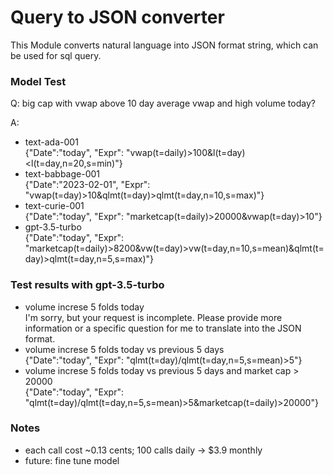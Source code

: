 # Query to JSON converter
This Module converts natural language into JSON format string, which can be used for sql query.

### Model Test
Q: big cap with vwap above 10 day average vwap and high volume today?

A:
- text-ada-001 \
  {"Date":"today", "Expr": "vwap(t=daily)>100&l(t=day)<l(t=day,n=20,s=min)"}
- text-babbage-001 \
  {"Date":"2023-02-01", "Expr": "vwap(t=day)>10&qlmt(t=day)>qlmt(t=day,n=10,s=max)"}
- text-curie-001 \
  {"Date":"today", "Expr": "marketcap(t=daily)>20000&vwap(t=day)>10"}
- gpt-3.5-turbo \
  {"Date":"today", "Expr": "marketcap(t=daily)>8200&vw(t=day)>vw(t=day,n=10,s=mean)&qlmt(t=day)>qlmt(t=day,n=5,s=max)"}

### Test results with gpt-3.5-turbo
- volume increse 5 folds today \
  I'm sorry, but your request is incomplete. Please provide more information or a specific question for me to translate into the JSON format.
- volume increse 5 folds today vs previous 5 days \
  {"Date":"today", "Expr": "qlmt(t=day)/qlmt(t=day,n=5,s=mean)>5"}
- volume increse 5 folds today vs previous 5 days and market cap > 20000 \
  {"Date":"today", "Expr": "qlmt(t=day)/qlmt(t=day,n=5,s=mean)>5&marketcap(t=daily)>20000"}

### Notes
- each call cost ~0.13 cents; 100 calls daily -> $3.9 monthly
- future: fine tune model